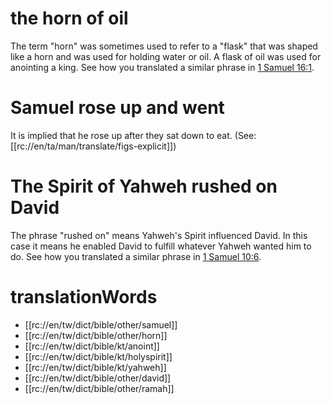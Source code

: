 # the horn of oil

The term "horn" was sometimes used to refer to a "flask" that was shaped like a horn and was used for holding water or oil. A flask of oil was used for anointing a king. See how you translated a similar phrase in [1 Samuel 16:1](./01.md).

# Samuel rose up and went

It is implied that he rose up after they sat down to eat. (See: [[rc://en/ta/man/translate/figs-explicit]])

# The Spirit of Yahweh rushed on David

The phrase "rushed on" means Yahweh's Spirit influenced David. In this case it means he enabled David to fulfill whatever Yahweh wanted him to do. See how you translated a similar phrase in [1 Samuel 10:6](../10/05.md).

# translationWords

* [[rc://en/tw/dict/bible/other/samuel]]
* [[rc://en/tw/dict/bible/other/horn]]
* [[rc://en/tw/dict/bible/kt/anoint]]
* [[rc://en/tw/dict/bible/kt/holyspirit]]
* [[rc://en/tw/dict/bible/kt/yahweh]]
* [[rc://en/tw/dict/bible/other/david]]
* [[rc://en/tw/dict/bible/other/ramah]]